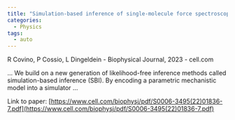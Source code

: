 ```yaml
---
title: "Simulation-based inference of single-molecule force spectroscopy"
categories:
  - Physics
tags:
  - auto
---
```

R Covino, P Cossio, L Dingeldein - Biophysical Journal, 2023 - cell.com

… We build on a new generation of likelihood-free inference methods called simulation-based inference (SBI). By encoding a parametric mechanistic model into a simulator …

Link to paper: [https://www.cell.com/biophysj/pdf/S0006-3495(22)01836-7.pdf](https://www.cell.com/biophysj/pdf/S0006-3495(22)01836-7.pdf)
